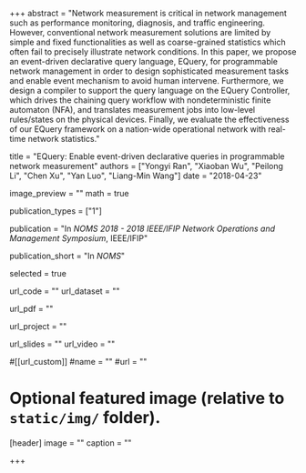 +++
abstract = "Network measurement is critical in network management such as performance monitoring, diagnosis, and traffic engineering. However, conventional network measurement solutions are limited by simple and fixed functionalities as well as coarse-grained statistics which often fail to precisely illustrate network conditions. In this paper, we propose an event-driven declarative query language, EQuery, for programmable network management in order to design sophisticated measurement tasks and enable event mechanism to avoid human intervene. Furthermore, we design a compiler to support the query language on the EQuery Controller, which drives the chaining query workflow with nondeterministic finite automaton (NFA), and translates measurement jobs into low-level rules/states on the physical devices. Finally, we evaluate the effectiveness of our EQuery framework on a nation-wide operational network with real-time network statistics."

title = "EQuery: Enable event-driven declarative queries in programmable network measurement"
authors = ["Yongyi Ran", "Xiaoban Wu", "Peilong Li", "Chen Xu",  "Yan Luo", "Liang-Min Wang"]
date = "2018-04-23"

image_preview = ""
math = true

publication_types = ["1"]

publication = "In *NOMS 2018 - 2018 IEEE/IFIP Network Operations and Management Symposium*, IEEE/IFIP"

publication_short = "In *NOMS*"

selected = true

url_code = ""
url_dataset = ""

url_pdf = ""

url_project = ""

url_slides = ""
url_video = ""

#[[url_custom]]
#name = ""
#url = ""

# Optional featured image (relative to `static/img/` folder).
[header]
image = ""
caption = ""

+++
  
